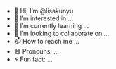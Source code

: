 - 👋 Hi, I’m @lisakunyu
- 👀 I’m interested in ...
- 🌱 I’m currently learning ...
- 💞️ I’m looking to collaborate on ...
- 📫 How to reach me ...
- 😄 Pronouns: ...
- ⚡ Fun fact: ...

<!---
lisakunyu/lisakunyu is a ✨ special ✨ repository because its `README.md` (this file) appears on your GitHub profile.
You can click the Preview link to take a look at your changes.
--->
